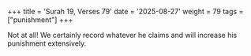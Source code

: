 +++
title = 'Surah 19, Verses 79'
date = '2025-08-27'
weight = 79
tags = ["punishment"]
+++

Not at all! We certainly record whatever he claims and will increase his punishment extensively.
